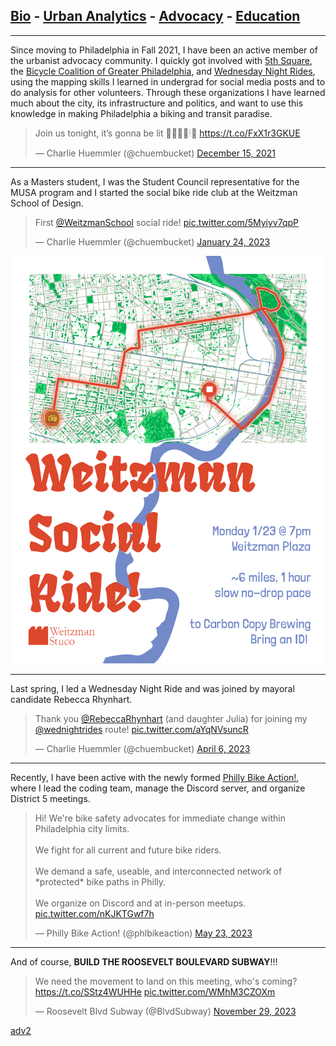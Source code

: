 ## [Bio](/index.md) - [Urban Analytics](/portfolio.md) - [Advocacy](/advocacy.md) - [Education](/education.md) 

---

Since moving to Philadelphia in Fall 2021, I have been an active member of the urbanist advocacy community. I quickly got involved with [5th Square](https://www.5thsq.org/), the [Bicycle Coalition of Greater Philadelphia](https://bicyclecoalition.org/), and [Wednesday Night Rides](https://wednightrides.org/), using the mapping skills I learned in undergrad for social media posts and to do analysis for other volunteers. Through these organizations I have learned much about the city, its infrastructure and politics, and want to use this knowledge in making Philadelphia a biking and transit paradise. 

<blockquote class="twitter-tweet"><p lang="en" dir="ltr">Join us tonight, it’s gonna be lit 🚥🚨🎄💡🕯🔦 <a href="https://t.co/FxX1r3GKUE">https://t.co/FxX1r3GKUE</a></p>&mdash; Charlie Huemmler (@chuembucket) <a href="https://twitter.com/chuembucket/status/1471183644437975041?ref_src=twsrc%5Etfw">December 15, 2021</a></blockquote> <script async src="https://platform.twitter.com/widgets.js" charset="utf-8"></script>

---

As a Masters student, I was the Student Council representative for the MUSA program and I started the social bike ride club at the Weitzman School of Design.

<blockquote class="twitter-tweet"><p lang="en" dir="ltr">First <a href="https://twitter.com/WeitzmanSchool?ref_src=twsrc%5Etfw">@WeitzmanSchool</a> social ride! <a href="https://t.co/5Myiyv7qpP">pic.twitter.com/5Myiyv7qpP</a></p>&mdash; Charlie Huemmler (@chuembucket) <a href="https://twitter.com/chuembucket/status/1617712681183744002?ref_src=twsrc%5Etfw">January 24, 2023</a></blockquote> <script async src="https://platform.twitter.com/widgets.js" charset="utf-8"></script>

<img src="images/SocialRide_Flyer.jpg?raw=true"/>

---

Last spring, I led a Wednesday Night Ride and was joined by mayoral candidate Rebecca Rhynhart.

<blockquote class="twitter-tweet"><p lang="en" dir="ltr">Thank you <a href="https://twitter.com/RebeccaRhynhart?ref_src=twsrc%5Etfw">@RebeccaRhynhart</a> (and daughter Julia) for joining my <a href="https://twitter.com/wednightrides?ref_src=twsrc%5Etfw">@wednightrides</a> route! <a href="https://t.co/aYqNVsuncR">pic.twitter.com/aYqNVsuncR</a></p>&mdash; Charlie Huemmler (@chuembucket) <a href="https://twitter.com/chuembucket/status/1644047183870840833?ref_src=twsrc%5Etfw">April 6, 2023</a></blockquote> <script async src="https://platform.twitter.com/widgets.js" charset="utf-8"></script>

---

Recently, I have been active with the newly formed [Philly Bike Action!](https://bikeaction.org/), where I lead the coding team, manage the Discord server, and organize District 5 meetings. 

<blockquote class="twitter-tweet"><p lang="en" dir="ltr">Hi! We&#39;re bike safety advocates for immediate change within Philadelphia city limits.<br><br>We fight for all current and future bike riders.<br><br>We demand a safe, useable, and interconnected network of *protected* bike paths in Philly.<br><br>We organize on Discord and at in-person meetups. <a href="https://t.co/nKJKTGwf7h">pic.twitter.com/nKJKTGwf7h</a></p>&mdash; Philly Bike Action! (@phlbikeaction) <a href="https://twitter.com/phlbikeaction/status/1661061201357422652?ref_src=twsrc%5Etfw">May 23, 2023</a></blockquote> <script async src="https://platform.twitter.com/widgets.js" charset="utf-8"></script>

---

And of course, **BUILD THE ROOSEVELT BOULEVARD SUBWAY**!!!

<blockquote class="twitter-tweet"><p lang="en" dir="ltr">We need the movement to land on this meeting, who&#39;s coming? <a href="https://t.co/SStz4WUHHe">https://t.co/SStz4WUHHe</a> <a href="https://t.co/WMhM3CZOXm">pic.twitter.com/WMhM3CZOXm</a></p>&mdash; Roosevelt Blvd Subway (@BlvdSubway) <a href="https://twitter.com/BlvdSubway/status/1729993134610723137?ref_src=twsrc%5Etfw">November 29, 2023</a></blockquote> <script async src="https://platform.twitter.com/widgets.js" charset="utf-8"></script>




[adv2](/adv2.md)